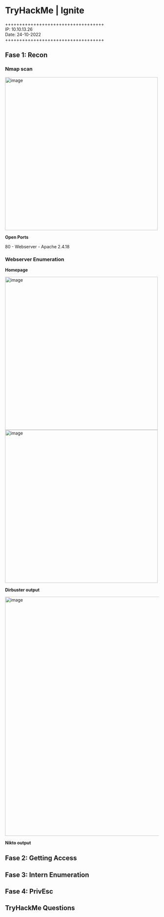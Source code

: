 # TryHackMe | Ignite

+++++++++++++++++++++++++++++++++++\
IP: 10.10.13.26\
Date: 24-10-2022\
+++++++++++++++++++++++++++++++++++

##  Fase 1: Recon

### Nmap scan

<img width="500" alt="image" src="https://user-images.githubusercontent.com/115549820/197513563-e47774a1-5ebb-4948-b795-b953cfe85709.png">

**Open Ports**

80 - Webserver - Apache 2.4.18

### Webserver Enumeration

**Homepage**

<img width="500" alt="image" src="https://user-images.githubusercontent.com/115549820/197514322-85bdce92-7637-480e-b5d7-8afb00f76c8b.png">

<img width="500" alt="image" src="https://user-images.githubusercontent.com/115549820/197514482-e28d699a-f1dc-4f57-b785-88a27a044ff0.png">


**Dirbuster output**

<img width="781" alt="image" src="https://user-images.githubusercontent.com/115549820/197515220-b82b0f01-37c9-4178-86e4-1075b71ffda8.png">

**Nikto output**



## Fase 2: Getting Access

  
## Fase 3: Intern Enumeration

  
## Fase 4: PrivEsc
  
## TryHackMe Questions
